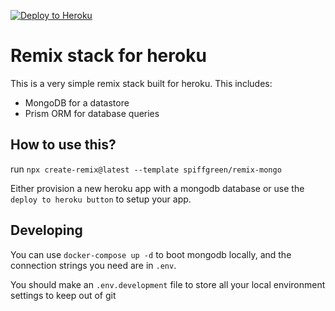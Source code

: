 [![Deploy to Heroku](https://www.herokucdn.com/deploy/button.svg)](https://heroku.com/deploy?template=https://github.com/SpiffGreen/remix-mongo)

# Remix stack for heroku

This is a very simple remix stack built for heroku. This includes:

* MongoDB for a datastore
* Prism ORM for database queries

## How to use this?

run `npx create-remix@latest --template spiffgreen/remix-mongo`

Either provision a new heroku app with a mongodb database or use the `deploy to heroku button` to setup your app.


## Developing

You can use `docker-compose up -d` to boot mongodb locally, and the connection strings you need are in `.env`.

You should make an `.env.development` file to store all your local environment settings to keep out of git
